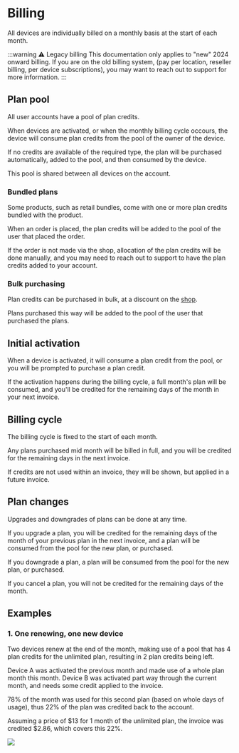 # Billing

All devices are individually billed on a monthly basis at the start of each month.

:::warning ⚠️ Legacy billing
This documentation only applies to "new" 2024 onward billing.
If you are on the old billing system, (pay per location, reseller billing, per device subscriptions), you may want to reach out to support for more information.
:::

## Plan pool

All user accounts have a pool of plan credits.

When devices are activated, or when the monthly billing cycle occours, the device will consume plan credits from the pool of the owner of the device.

If no credits are available of the required type, the plan will be purchased automatically, added to the pool, and then consumed by the device.

This pool is shared between all devices on the account.

### Bundled plans

Some products, such as retail bundles, come with one or more plan credits bundled with the product.

When an order is placed, the plan credits will be added to the pool of the user that placed the order.

If the order is not made via the shop, allocation of the plan credits will be done manually, and you may need to reach out to support to have the plan credits added to your account.

### Bulk purchasing

Plan credits can be purchased in bulk, at a discount on the [shop](https://lightbug.io/shop/).

Plans purchased this way will be added to the pool of the user that purchased the plans.

## Initial activation

When a device is activated, it will consume a plan credit from the pool, or you will be prompted to purchase a plan credit.

If the activation happens during the billing cycle, a full month's plan will be consumed, and you'll be credited for the remaining days of the month in your next invoice.

## Billing cycle

The billing cycle is fixed to the start of each month.

Any plans purchased mid month will be billed in full, and you will be credited for the remaining days in the next invoice.

If credits are not used within an invoice, they will be shown, but applied in a future invoice.

## Plan changes

Upgrades and downgrades of plans can be done at any time.

If you upgrade a plan, you will be credited for the remaining days of the month of your previous plan in the next invoice, and a plan will be consumed from the pool for the new plan, or purchased.

If you downgrade a plan, a plan will be consumed from the pool for the new plan, or purchased.

If you cancel a plan, you will not be credited for the remaining days of the month.

## Examples

### 1. One renewing, one new device

Two devices renew at the end of the month, making use of a pool that has 4 plan credits for the unlimited plan, resulting in 2 plan credits being left.

Device A was activated the previous month and made use of a whole plan month this month.
Device B was activated part way through the current month, and needs some credit applied to the invoice.

78% of the month was used for this second plan (based on whole days of usage), thus 22% of the plan was credited back to the account.

Assuming a price of $13 for 1 month of the unlimited plan, the invoice was credited $2.86, which covers this 22%.

![](https://i.imgur.com/sKw7mQ7.png)
